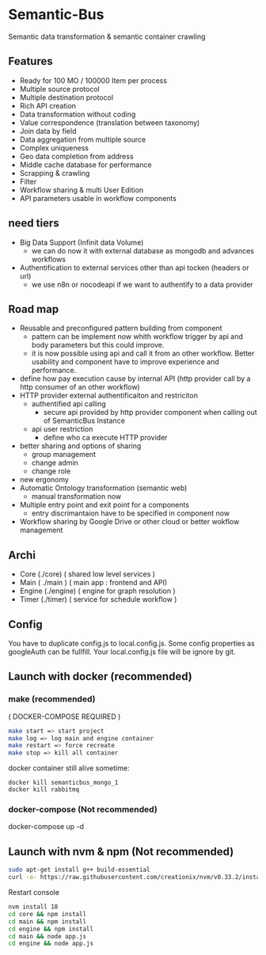 # Semantic-Bus

Semantic data transformation & semantic container crawling


## Features

- Ready for 100 MO / 100000 Item per process
- Multiple source protocol
- Multiple destination protocol
- Rich API creation
- Data transformation without coding
- Value correspondence (translation between taxonomy)
- Join data by field
- Data aggregation from multiple source
- Complex uniqueness
- Geo data completion from address
- Middle cache database for performance
- Scrapping & crawling
- Filter
- Workflow sharing & multi User Edition
- API parameters usable in workflow components

## need tiers
- Big Data Support (Infinit data Volume)
  - we can do now it with external database as mongodb and advances workflows
- Authentification to external services other than api tocken (headers or url)
  - we use n8n or nocodeapi if we want to authentify to a data provider

## Road map
- Reusable and preconfigured pattern building from component
  - pattern can be implement now whith workflow trigger by api and body parameters but this could improve.
  - it is now possible using api and call it from an other workflow. Better usability and component have to improve experience and performance.
- define how pay execution cause by internal API (http provider call by a http consumer of an other workflow)
- HTTP provider external authentificaiton and restriciton
  - authentified api calling
    - secure api provided by http provider component when calling out of SemanticBus Instance
  - api user restriction
    - define who ca execute HTTP provider
- better sharing and options of sharing
  - group management
  - change admin
  - change role
- new ergonomy
- Automatic Ontology transformation (semantic web)
  - manual transformation now
- Multiple entry point and exit point for a components
  - entry discrimantaion have to be specified in component now
- Workflow sharing by Google Drive or other cloud or better wokflow management


## Archi

- Core (./core) ( shared low level services )
- Main ( ./main ) ( main app : frontend and API)
- Engine (./engine) ( engine for graph resolution )
- Timer (./timer) ( service for schedule workflow )

## Config
You have to duplicate config.js to local.config.js.
Some config properties as googleAuth can be fullfill.
Your local.config.js file will be ignore by git.

## Launch with docker (recommended)
### make (recommended)

( DOCKER-COMPOSE REQUIRED )
```bash
make start => start project
make log => log main and engine container
make restart => force recreate
make stop => kill all container

```
docker container still alive sometime:
```
docker kill semanticbus_mongo_1
docker kill rabbitmq
```

### docker-compose (Not recommended)

docker-compose up -d

## Launch with nvm & npm (Not recommended)

```bash
sudo apt-get install g++ build-essential
curl -o- https://raw.githubusercontent.com/creationix/nvm/v0.33.2/install.sh | bash
```

Restart console
```bash
nvm install 18
cd core && npm install
cd main && npm install
cd engine && npm install
cd main && node app.js
cd engine && node app.js

```
